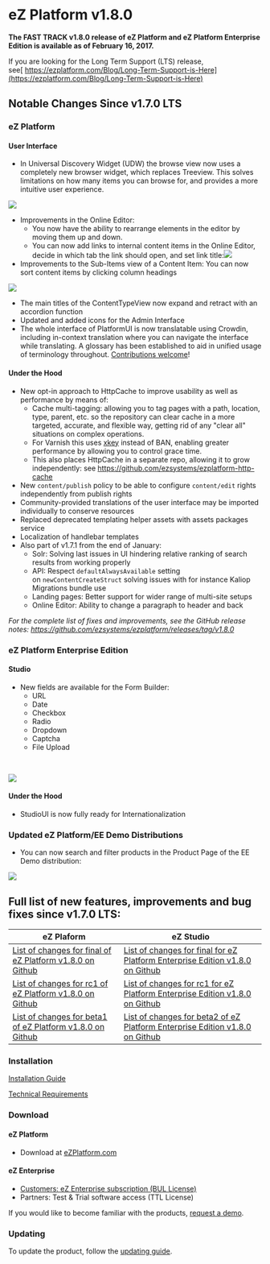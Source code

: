 # eZ Platform v1.8.0

**The FAST TRACK v1.8.0 release of eZ Platform and eZ Platform Enterprise Edition is available as of February 16, 2017.**

If you are looking for the Long Term Support (LTS) release, see[ https://ezplatform.com/Blog/Long-Term-Support-is-Here](https://ezplatform.com/Blog/Long-Term-Support-is-Here)

## Notable Changes Since v1.7.0 LTS

### eZ Platform

#### User Interface

-   In Universal Discovery Widget (UDW) the browse view now uses a completely new browser widget, which replaces Treeview. This solves limitations on how many items you can browse for, and provides a more intuitive user experience.

![](img/udw.png)

-   Improvements in the Online Editor:
    -   You now have the ability to rearrange elements in the editor by moving them up and down.
    -   You can now add links to internal content items in the Online Editor, decide in which tab the link should open, and set link title:![](img/link-options-oe.png)
-   Improvements to the Sub-Items view of a Content Item: You can now sort content items by clicking column headings

![](img/subitem-sorting.png)

-   The main titles of the ContentTypeView now expand and retract with an accordion function
-   Updated and added icons for the Admin Interface
-   The whole interface of PlatformUI is now translatable using Crowdin, including in-context translation where you can navigate the interface while translating. A glossary has been established to aid in unified usage of terminology throughout. [Contributions welcome](https://crowdin.com/project/ezplatform)!

#### Under the Hood

-   New opt-in approach to HttpCache to improve usability as well as performance by means of:
    -   Cache multi-tagging: allowing you to tag pages with a path, location, type, parent, etc. so the repository can clear cache in a more targeted, accurate, and flexible way, getting rid of any "clear all" situations on complex operations.
    -   For Varnish this uses [xkey](https://github.com/varnish/varnish-modules/blob/master/docs/vmod_xkey.rst) instead of BAN, enabling greater performance by allowing you to control grace time.
    -   This also places HttpCache in a separate repo, allowing it to grow independently: see <https://github.com/ezsystems/ezplatform-http-cache>
-   New `content/publish` policy to be able to configure `content/edit` rights independently from publish rights
-   Community-provided translations of the user interface may be imported individually to conserve resources
-   Replaced deprecated templating helper assets with assets packages service
-   Localization of handlebar templates
-   Also part of v1.7.1 from the end of January:
    -   Solr: Solving last issues in UI hindering relative ranking of search results from working properly
    -   API: Respect `defaultAlwaysAvailable` setting on `newContentCreateStruct` solving issues with for instance Kaliop Migrations bundle use
    -   Landing pages: Better support for wider range of multi-site setups
    -   Online Editor: Ability to change a paragraph to header and back

 *For the complete list of fixes and improvements, see the GitHub release notes: <https://github.com/ezsystems/ezplatform/releases/tag/v1.8.0>*

### eZ Platform Enterprise Edition

#### Studio

-   New fields are available for the Form Builder:
    -   URL
    -   Date
    -   Checkbox
    -   Radio
    -   Dropdown
    -   Captcha
    -   File Upload

 

![](img/formb.png)

#### Under the Hood

-   StudioUI is now fully ready for Internationalization

### Updated eZ Platform/EE Demo Distributions

-   You can now search and filter products in the Product Page of the EE Demo distribution:

![](img/demo-product-filters.png)

## Full list of new features, improvements and bug fixes since v1.7.0 LTS:

| eZ Plaform   | eZ Studio  |
|--------------|------------|
| [List of changes for final of eZ Platform v1.8.0 on Github](https://github.com/ezsystems/ezplatform/releases/tag/v1.8.0)         | [List of changes for final for eZ Platform Enterprise Edition v1.8.0 on Github](https://github.com/ezsystems/ezplatform-ee/releases/tag/v1.8.0)       |
| [List of changes for rc1 of eZ Platform v1.8.0 on Github](https://github.com/ezsystems/ezplatform/releases/tag/v1.8.0-rc1)         | [List of changes for rc1 for eZ Platform Enterprise Edition v1.8.0 on Github](https://github.com/ezsystems/ezplatform-ee/releases/tag/v1.8.0-rc1)       |
| [List of changes for beta1 of eZ Platform v1.8.0 on Github](https://github.com/ezsystems/ezplatform/releases/tag/v1.8.0-beta1)         | [List of changes for beta2 of eZ Platform Enterprise Edition v1.8.0 on Github](https://github.com/ezsystems/ezplatform-ee/releases/tag/v1.8.0-beta2)       |


### Installation

[Installation Guide](https://doc.ibexa.co/en/latest/getting_started/install_ez_platform)

[Technical Requirements](https://doc.ibexa.co/en/latest/getting_started/requirements)

### Download

#### eZ Platform

- Download at [eZPlatform.com](http://ezplatform.com/#download)

#### eZ Enterprise

- [Customers: eZ Enterprise subscription (BUL License)](https://support.ez.no/Downloads)
- Partners: Test & Trial software access (TTL License)

If you would like to become familiar with the products, [request a demo](https://www.ibexa.co/forms/request-a-demo).

### Updating

To update the product, follow the [updating guide](https://doc.ibexa.co/en/latest/updating/updating/).
